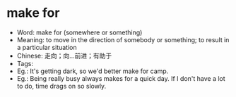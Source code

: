 # make for

- Word: make for (somewhere or something)
- Meaning: to move in the direction of somebody or something; to result in a particular situation
- Chinese: 走向；向…前进；有助于
- Tags: 
- Eg.: It's getting dark, so we'd better make for camp.
- Eg.: Being really busy always makes for a quick day. If I don't have a lot to do, time drags on so slowly.
